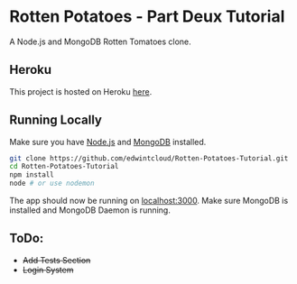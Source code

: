 # Rotten Potatoes - Part Deux Tutorial
A Node.js and MongoDB Rotten Tomatoes clone.

## Heroku
This project is hosted on Heroku [here](https://rotten-potatoes-ec.herokuapp.com/).

## Running Locally
Make sure you have [Node.js](http://nodejs.org/) and [MongoDB](https://www.mongodb.com/) installed.

```sh
git clone https://github.com/edwintcloud/Rotten-Potatoes-Tutorial.git
cd Rotten-Potatoes-Tutorial
npm install
node # or use nodemon
```

The app should now be running on [localhost:3000](http://localhost:3000/). Make sure MongoDB is installed and MongoDB Daemon is running.

## ToDo:
+ ~~Add Tests Section~~
+ ~~Login System~~
